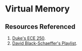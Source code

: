 # Virtual Memory

## Resources Referenced

1. [Duke's ECE 250](https://people.duke.edu/~tkb13/courses/ece250-2019su/slides/10-virtual-memory.pdf).
2. [David Black-Schaeffer's Playlist](https://www.youtube.com/playlist?list=PLiwt1iVUib9s2Uo5BeYmwkDFUh70fJPxX).